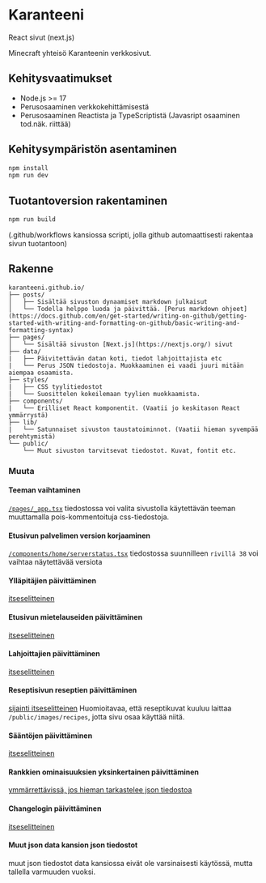 # Karanteeni

React sivut (next.js)

Minecraft yhteisö Karanteenin verkkosivut.

## Kehitysvaatimukset

-   Node.js >= 17
-   Perusosaaminen verkkokehittämisestä
-   Perusosaaminen Reactista ja TypeScriptistä (Javasript osaaminen tod.näk. riittää)

## Kehitysympäristön asentaminen

```bash
npm install
npm run dev
```

## Tuotantoversion rakentaminen

```bash
npm run build
```
(.github/workflows kansiossa scripti, jolla github automaattisesti rakentaa sivun tuotantoon)

## Rakenne

```
karanteeni.github.io/
├── posts/
│   ├── Sisältää sivuston dynaamiset markdown julkaisut
│   └── Todella helppo luoda ja päivittää. [Perus markdown ohjeet](https://docs.github.com/en/get-started/writing-on-github/getting-started-with-writing-and-formatting-on-github/basic-writing-and-formatting-syntax)
├── pages/
│   └── Sisältää sivuston [Next.js](https://nextjs.org/) sivut
├── data/
|   ├── Päivitettävän datan koti, tiedot lahjoittajista etc
|   └── Perus JSON tiedostoja. Muokkaaminen ei vaadi juuri mitään aiempaa osaamista.
├── styles/
|   ├── CSS tyylitiedostot
|   └── Suosittelen kokeilemaan tyylien muokkaamista.
├── components/
|   └── Erilliset React komponentit. (Vaatii jo keskitason React ymmärrystä)
├── lib/
|   └── Satunnaiset sivuston taustatoiminnot. (Vaatii hieman syvempää perehtymistä)
└── public/
    └── Muut sivuston tarvitsevat tiedostot. Kuvat, fontit etc.
```

### Muuta

#### Teeman vaihtaminen
[`/pages/_app.tsx`](https://github.com/Karanteeni/karanteeni.github.io/blob/master/pages/_app.tsx) tiedostossa voi valita sivustolla käytettävän teeman muuttamalla pois-kommentoituja css-tiedostoja.

#### Etusivun palvelimen version korjaaminen
[`/components/home/serverstatus.tsx`](https://github.com/Karanteeni/karanteeni.github.io/blob/master/components/home/serverstatus.tsx) tiedostossa suunnilleen `rivillä 38` voi vaihtaa näytettävää versiota

#### Ylläpitäjien päivittäminen
[itseselitteinen](https://github.com/Karanteeni/karanteeni.github.io/blob/master/data/operators.json)

#### Etusivun mietelauseiden päivittäminen
[itseselitteinen](https://github.com/Karanteeni/karanteeni.github.io/blob/master/data/citations.json)

#### Lahjoittajien päivittäminen
[itseselitteinen](https://github.com/Karanteeni/karanteeni.github.io/blob/master/data/donators.json)

#### Reseptisivun reseptien päivittäminen
[sijainti itseselitteinen](https://github.com/Karanteeni/karanteeni.github.io/blob/master/data/recipes.json)
Huomioitavaa, että reseptikuvat kuuluu laittaa `/public/images/recipes`, jotta sivu osaa käyttää niitä.

#### Sääntöjen päivittäminen
[itseselitteinen](https://github.com/Karanteeni/karanteeni.github.io/blob/master/data/rules.json)


#### Rankkien ominaisuuksien yksinkertainen päivittäminen
[ymmärrettävissä, jos hieman tarkastelee json tiedostoa](https://github.com/Karanteeni/karanteeni.github.io/blob/master/data/ranks.json)


#### Changelogin päivittäminen
[itseselitteinen](https://github.com/Karanteeni/karanteeni.github.io/blob/master/data/changes.json)

#### Muut json data kansion json tiedostot
muut json tiedostot data kansiossa eivät ole varsinaisesti käytössä, mutta tallella varmuuden vuoksi.
